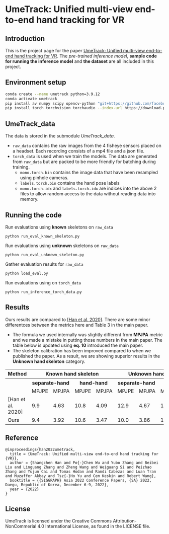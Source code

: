 # UmeTrack: Unified multi-view end-to-end hand tracking for VR

## Introduction
This is the project page for the paper [UmeTrack: Unified multi-view end-to-end hand tracking for VR](https://research.facebook.com/publications/umetrack-unified-multi-view-end-to-end-hand-tracking-for-vr/). The *pre-trained inference model*, **sample code for running the inference model** and **the dataset** are all included in this project.

## Environment setup
```bash
conda create --name umetrack python=3.9.12
conda activate umetrack
pip install av numpy scipy opencv-python "git+https://github.com/facebookresearch/pytorch3d.git@stable" 
pip install torch torchvision torchaudio --index-url https://download.pytorch.org/whl/cu118
```

## UmeTrack_data
The data is stored in the submodule *UmeTrack_data*.
* `raw_data` contains the raw images from the 4 fisheye sensors placed on a headset. Each recording consists of a mp4 file and a json file.
* `torch_data` is used when we train the models. The data are generated from `raw_data` but are packed to be more friendly for batching during training.
  * `mono.torch.bin` contains the image data that have been resampled using pinhole cameras.
  * `labels.torch.bin` contains the hand pose labels
  * `mono.torch.idx` and `labels.torch.idx` are indices into the above 2 files to allow random access to the data without reading data into memory.

## Running the code
Run evaluations using **known** skeletons on `raw_data`
```
python run_eval_known_skeleton.py
```

Run evaluations using **unknown** skeletons on `raw_data`
```
python run_eval_unknown_skeleton.py
```

Gather evaluation results for `raw_data`
```
python load_eval.py
```

Run evaluations using on `torch_data`
```
python run_inference_torch_data.py
```



## Results
Ours results are compared to [[Han et al. 2020]](https://research.facebook.com/publications/megatrack-monochrome-egocentric-articulated-hand-tracking-for-virtual-reality/). There are some minor differentces between the metrics here and Table 3 in the main paper.
* The formula we used internally was slightly different from **MPJPA** metric and we made a mistake in putting those numbers in the main paper. The table below is updated using **eq. 10** introduced the main paper.
* The skeleton calibration has been improved compared to when we published the paper. As a result, we are showing superior results in the **Unknown hand skeleton** category.

<table class="center">
<thead>
  <tr>
    <th class="tg-0lax">Method</th>
    <th class="tg-0lax" colspan="4"> Known hand skeleton</th>
    <th class="tg-0lax" colspan="4">Unknown hand skeleton</th>
  </tr>
</thead>
<tbody>
  <tr>
    <td class="tg-0lax"></td>
    <th class="tg-0lax" colspan="2">separate-hand</th>
    <th class="tg-0lax" colspan="2">hand-hand</th>
    <th class="tg-0lax" colspan="2">separate-hand</th>
    <th class="tg-0lax" colspan="2">hand-hand</th>
  </tr>
  <tr>
    <td class="tg-0lax"></td>
    <td class="tg-0lax">MPJPE</td>
    <td class="tg-0lax">MPJPA</td>
    <td class="tg-0lax">MPJPE</td>
    <td class="tg-0lax">MPJPA</td>
    <td class="tg-0lax">MPJPE</td>
    <td class="tg-0lax">MPJPA</td>
    <td class="tg-0lax">MPJPE</td>
    <td class="tg-0lax">MPJPA</td>
  </tr>
  <tr>
    <td class="tg-0lax">[Han et al. 2020]</td>
    <td class="tg-0lax">9.9</td>
    <td class="tg-0lax">4.63</td>
    <td class="tg-0lax">10.8</td>
    <td class="tg-0lax">4.09</td>
    <td class="tg-0lax">12.9</td>
    <td class="tg-0lax">4.67</td>
    <td class="tg-0lax">13.6</td>
    <td class="tg-0lax">4.17</td>
  </tr>
  <tr>
    <td class="tg-0lax">Ours</td>
    <td class="tg-0lax">9.4</td>
    <td class="tg-0lax">3.92</td>
    <td class="tg-0lax">10.6</td>
    <td class="tg-0lax">3.47</td>
    <td class="tg-0lax">10.0</td>
    <td class="tg-0lax">3.86</td>
    <td class="tg-0lax">10.9</td>
    <td class="tg-0lax">3.44</td>
  </tr>
</tbody>
</table>

## Reference
```
@inproceedings{han2022umetrack,
  title = {UmeTrack: Unified multi-view end-to-end hand tracking for {VR}},
  author = {Shangchen Han and Po{-}Chen Wu and Yubo Zhang and Beibei Liu and Linguang Zhang and Zheng Wang and Weiguang Si and Peizhao Zhang and Yujun Cai and Tomas Hodan and Randi Cabezas and Luan Tran and Muzaffer Akbay and Tsz{-}Ho Yu and Cem Keskin and Robert Wang},
  booktitle = {{SIGGRAPH} Asia 2022 Conference Papers, {SA} 2022, Daegu, Republic of Korea, December 6-9, 2022},
  year = {2022}
}
```

## License
UmeTrack is licensed under the Creative Commons Attribution-NonCommerial 4.0 International License, as found in the LICENSE file.

